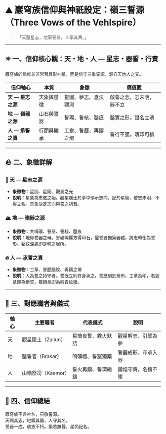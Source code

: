# ⛰️ 巖穹族信仰與神祇設定：嶺三誓源（Three Vows of the Vehlspire）

>「天鑿星志，地築誓器，人承其責。」

---

## ✴️ 一、信仰核心觀：天・地・人 — 星志・器誓・行責

巖穹族的信仰並非崇拜具形神祇，而是信守三重誓源，源自天地人之交。

| 信仰軸心 | 本質 | 象徵 | 價值觀 |
|-----------|--------|--------|-----------|
| **天 — 星志之源** | 天象與星徵 | 星圖、夢志、息法觀測 | 啟誓之念，志未明，器不立 |
| **地 — 嶺器之源** | 山石與誓器 | 誓環、誓核、鑿痕 | 鑿實之形，證名立魂 |
| **人 — 承誓之責** | 行願與繼承 | 工章、誓歷、再鑄之環 | 誓行不墜，魂印可續 |

---

## 🪨 二、象徵詳解

### 🌌 天 — 星志之源
- **象徵物**：星圖、星簡、觀洞之光  
- **說明**：星象為志徵之始。觀星隱士於夢中領示志向，記於星簡，若志未明，不得立名。天象決定志向與誓之初音。

### 🏔️ 地 — 嶺器之源
- **象徵物**：共鳴礦、誓器、誓核、鑿痕  
- **說明**：地即誓器之母。誓礦鳴響方得印石，鑿誓者獨築器體，將志轉化為誓形。鑿紋深處即是魂之居所。

### 🔥 人 — 承誓之責
- **象徵物**：工章、誓歷牆紋、再鑄之環  
- **說明**：人為誓之持守者。誓既立則終身承之，誓歷刻於居所，工章為印，若毀章即為斷誓，若續章即為魂責延續。

---

## 🔧 三、對應職者與儀式

| 軸心 | 主要職者 | 代表儀式 | 說明 |
|------|------------|------------|------|
| 天 | 觀星隱士（Zallun） | 星簡夜誓、霧火默語 | 觀星解志，引誓為夢 |
| 地 | 鑿誓者（Brakar） | 鳴礦禮、誓窟獨築 | 誓器成形，印魂入器 |
| 人 | 山嶺祭司（Kaemor） | 誓火再鑄、誓環繼鑄 | 鑄焰守責，名續不墜 |

---

## 🔩 四、信仰總結

巖穹族不言神名，只敬誓源。  
天賜其志，地鍛其器，人守其名。  
誓器一成，魂志不朽。築若無聲，星仍記名。
